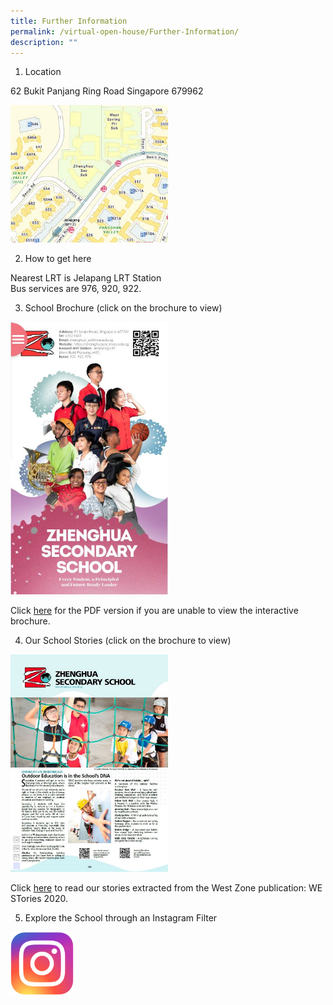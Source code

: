 ```yaml
---
title: Further Information
permalink: /virtual-open-house/Further-Information/
description: ""
---
```

1. Location

62 Bukit Panjang Ring Road Singapore 679962

<a href="https://www.onemap.gov.sg/main/v2/?lat=1.38836870373382&lng=103.76552155794" target = "\_blank">   
<img style="width:50%;height:50%" src="/images/Virtual%20Open%20House/Further%20Information/F1.jpg"></a>


2. How to get here

Nearest LRT is Jelapang LRT Station  
Bus services are 976, 920, 922.


3. School Brochure (click on the brochure to view)

<a href="https://xd.adobe.com/view/3f360842-eaef-4b3d-9360-c6781eba85ef-6a65/screen/497a15e1-2f96-4cf8-98e9-09a118c13650/?fullscreen" target = "\_blank">   
<img style="width:50%;height:50%" src="/images/Virtual%20Open%20House/Further%20Information/F2.jpg"></a>

Click [here](/files/Virtual%20open%20house/Openhouse-brochure_v4.pdf) for the PDF version if you are unable to view the interactive brochure.

4. Our School Stories (click on the brochure to view)

<a href="/files/Virtual%20open%20house/Zhenghua-Sec-Stories-2020.pdf" target = "\_blank">   
<img style="width:50%;height:50%" src="/images/Virtual%20Open%20House/Further%20Information/F3.jpg"></a>

Click [here](/files/Virtual%20open%20house/Zhenghua-Sec-Stories-2020.pdf) to read our stories extracted from the West Zone publication: WE STories 2020.

5. Explore the School through an Instagram Filter

<a href="https://www.instagram.com/ar/322189282224099/" target = "\_blank">   
<img style="width:20%;height:50%" src="/images/Virtual%20Open%20House/Further%20Information/F4.png"></a>
